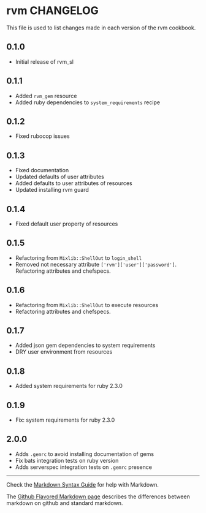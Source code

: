rvm CHANGELOG
=============

This file is used to list changes made in each version of the rvm cookbook.

0.1.0
-----
- Initial release of rvm_sl

0.1.1
-----
- Added `rvm_gem` resource
- Added ruby dependencies to `system_requirements` recipe

0.1.2
-----
- Fixed rubocop issues

0.1.3
-----
- Fixed documentation
- Updated defaults of user attributes
- Added defaults to user attributes of resources
- Updated installing rvm guard

0.1.4
-----
- Fixed default user property of resources

0.1.5
-----
- Refactoring from `Mixlib::ShellOut` to `login_shell`
- Removed not necessary attribute `['rvm']['user']['password']`.
                          Refactoring attributes and chefspecs.

0.1.6
-----
- Refactoring from `Mixlib::ShellOut` to execute resources
- Refactoring attributes and chefspecs.

0.1.7
-----
- Added json gem dependencies to system requirements
- DRY user environment from resources

0.1.8
-----
- Added system requirements for ruby 2.3.0

0.1.9
-----
- Fix: system requirements for ruby 2.3.0

2.0.0
-----
- Adds `.gemrc` to avoid installing documentation of gems
- Fix bats integration tests on ruby version
- Adds serverspec integration tests on `.gemrc` presence

- - -
Check the [Markdown Syntax Guide](http://daringfireball.net/projects/markdown/syntax) for help with Markdown.

The [Github Flavored Markdown page](http://github.github.com/github-flavored-markdown/) describes the differences between markdown on github and standard markdown.

